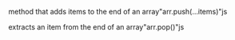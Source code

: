 method that adds items to the end of an array"arr.push(...items)"js

extracts an item from the end of an array"arr.pop()"js